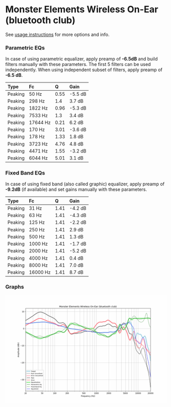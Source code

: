 # Monster Elements Wireless On-Ear (bluetooth club)
See [usage instructions](https://github.com/jaakkopasanen/AutoEq#usage) for more options and info.

### Parametric EQs
In case of using parametric equalizer, apply preamp of **-6.5dB** and build filters manually
with these parameters. The first 5 filters can be used independently.
When using independent subset of filters, apply preamp of **-6.5 dB**.

| Type    | Fc       |    Q | Gain    |
|:--------|:---------|:-----|:--------|
| Peaking | 50 Hz    | 0.55 | -5.5 dB |
| Peaking | 298 Hz   | 1.4  | 3.7 dB  |
| Peaking | 1822 Hz  | 0.96 | -5.3 dB |
| Peaking | 7533 Hz  | 1.3  | 3.4 dB  |
| Peaking | 17644 Hz | 0.21 | 6.2 dB  |
| Peaking | 170 Hz   | 3.01 | -3.6 dB |
| Peaking | 178 Hz   | 1.33 | 1.8 dB  |
| Peaking | 3723 Hz  | 4.76 | 4.8 dB  |
| Peaking | 4471 Hz  | 1.55 | -3.2 dB |
| Peaking | 6044 Hz  | 5.01 | 3.1 dB  |

### Fixed Band EQs
In case of using fixed band (also called graphic) equalizer, apply preamp of **-9.2dB**
(if available) and set gains manually with these parameters.

| Type    | Fc       |    Q | Gain    |
|:--------|:---------|:-----|:--------|
| Peaking | 31 Hz    | 1.41 | -4.2 dB |
| Peaking | 63 Hz    | 1.41 | -4.3 dB |
| Peaking | 125 Hz   | 1.41 | -2.2 dB |
| Peaking | 250 Hz   | 1.41 | 2.9 dB  |
| Peaking | 500 Hz   | 1.41 | 1.3 dB  |
| Peaking | 1000 Hz  | 1.41 | -1.7 dB |
| Peaking | 2000 Hz  | 1.41 | -5.2 dB |
| Peaking | 4000 Hz  | 1.41 | 0.4 dB  |
| Peaking | 8000 Hz  | 1.41 | 7.0 dB  |
| Peaking | 16000 Hz | 1.41 | 8.7 dB  |

### Graphs
![](./Monster%20Elements%20Wireless%20On-Ear%20(bluetooth%20club).png)